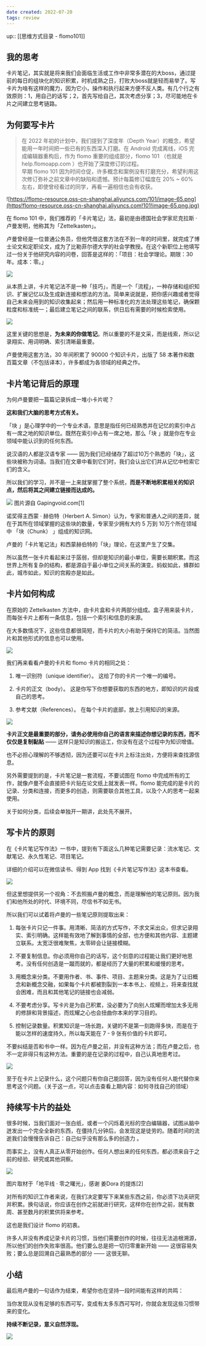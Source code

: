 ```yaml
---
date created: 2022-07-20
tags: review
---
```


up:: [[思维方式目录 - flomo101]]

## 我的思考

卡片笔记，其实就是将来我们会面临生活或工作中非常多潜在的大boss，通过提前的每日的组块化的知识积累，时机成熟之日，打败大boss就是轻而易举了。写卡片为啥有这样的魔力，因为它小，操作和执行起来方便不反人类。有几个行之有效原则：1，用自己的话写；2，首先写给自己，其次考虑分享；3，尽可能地在卡片之间建立思考链路。

## 为何要写卡片

> 在 2022 年初的计划中，我们提到了深度年（Depth Year）的概念，希望能用一年时间把一些已有的东西深入打磨。在 Android 完成离线，iOS 完成编辑器重构后，作为 flomo 重要的组成部分，flomo 101 （也就是 help.flomoapp.com ）也开始了深度修订的过程。  
> 早期 flomo 101 因为时间仓促，许多概念和案例没有打磨充分，希望利用这次修订弥补之前文章中的缺陷和遗憾。预计每篇修订幅度在 20% ~ 60% 左右，即使曾经看过的同学，再看一遍相信也会有收获。

![https://flomo-resource.oss-cn-shanghai.aliyuncs.com/101/image-65.png](https!flomo-resource.oss-cn-shanghai.aliyuncs.com!101!image-65.png.jpg)

在 flomo 101 中，我们推荐的「卡片笔记」法，最初是由德国社会学家尼克拉斯 · 卢曼发明，他称其为「Zettelkasten」。

卢曼曾经是一位普通公务员，但他凭借这套方法在不到一年的时间里，就完成了博士论文和定职论文，成为了比勒菲尔德大学的社会学教授。在这个新职位上他填写过一份关于他研究内容的问卷，回答是这样的：「项目：社会学理论。期限：30 年。成本：零。」

![](luhmann.png)

从本质上讲，卡片笔记法不是一种「技巧」，而是一个「流程」，一种存储和组织知识、扩展记忆以及生成新连接和想法的方法。简单来说就是，把你感兴趣或者觉得自己未来会用到的知识收集起来；然后用一种标准化的方法处理这些笔记，确保颗粒度和标准统一；最后建立笔记之间的联系，供日后有需要的时候检索使用。

![](101_card_01.png)

这里关键的思想是，**为未来的你做笔记**。所以重要的不是文采，而是线索，所以记录翔实、用词明确、索引清晰最重要。

卢曼使用这套方法，30 年间积累了 90000 个知识卡片，出版了 58 本著作和数百篇文章（不包括译本），许多都成为各领域的经典之作。

## 卡片笔记背后的原理

为何卢曼要把一篇篇记录拆成一堆小卡片呢？

**这和我们大脑的思考方式有关。**

「块 」是心理学中的一个专业术语，意思是指任何已经熟悉并在记忆的索引中占有一席之地的知识单位。既然在索引中占有一席之地，那么「块 」就是你在专业领域中能认识到的任何东西。

说汉语的人都是汉语专家 —— 因为我们已经储存了超过10万个熟悉的「块」，这些块被称为词语。当我们在文章中看到它们时，我们会认出它们并从记忆中检索它们的含义。

所以我们的学习，并不是一上来就掌握了整个系统，**而是不断地积累相关的知识点，然后将其之间建立链接而达成的。**

![](101_card_02.jpeg.jpg) 图片源自 Gapingvoid.com\[1\]

诺奖得主西蒙 · 赫伯特（Herbert A. Simon）认为，专家和普通人之间的差异，就在于其所在领域掌握的这些块的数量，专家至少拥有大约 5 万到 10万个所在领域中 「块（Chunk） 」组成的知识网。

卢曼的「卡片笔记法」和西蒙赫伯特的「块」理论，在这里产生了交集。

所以虽然一张卡片看起来过于孱弱，但却是知识的最小单位，需要长期积累。而这世界上所有复杂的结构，都是源自于最小单位之间关系的演变。蚂蚁如此，蜂群如此，城市如此，知识的宫殿亦是如此。

## 卡片如何构成

在原始的 Zettelkasten 方法中，由卡片盒和卡片两部分组成。盒子用来装卡片，而每张卡片上都有一条信息，包括一个索引和信息的来源。

在大多数情况下，这些信息都很简短，而卡片的大小有助于保持它的简洁。当然图片和其他形式的信息也可以使用。

![](101_card_03.jpeg.jpg)

我们再来看看卢曼的卡片和 flomo 卡片的相同之处：

1. 唯一识别符（unique identifier）。 这给了你的卡片一个唯一的编号。
    
2. 卡片的正文（body）。 这是你写下你想要获取的东西的地方，即知识的片段或自己的思考。
    
3. 参考文献（References）。 在每个卡片的底部，放上引用知识的来源。
    

![](101_card_04.jpeg.jpg)

**卡片正文是最重要的部分，请务必使用你自己的语言来描述你想记录的东西，而不仅仅是复制黏贴** —— 这样只是知识的搬运工，你没有在这个过程中为知识增值。

也不必担心理解的不够透彻，因为还要可以在卡片上标注出处，方便将来查找源信息。

另外需要提到的是，卡片笔记是一套流程，不要试图在 flomo 中完成所有的工作，就像卢曼不会直接把卡片贴在论文纸上就发表一样。flomo 能完成的是卡片的记录、分类和连接，而更多的创造，则需要联合其他工具，以及个人的思考一起来使用。

关于如何分类，后续会单独开一期讲，此处先不展开。

## 写卡片的原则

在《卡片笔记写作法》一书中，提到有下面这么几种笔记需要记录：流水笔记、文献笔记、永久性笔记、项目笔记。

详细的介绍可以在微信读书、得到 App 找到《卡片笔记写作法》这本书查看。

![](101_card_05.jpeg.png)

但这里想提供另一个视角：不去照搬卢曼的概念，而是理解他的笔记原则。因为我们和他所处的时代、环境不同，尽信书不如无书。

所以我们可以试着将卢曼的一些笔记原则提取出来：

1. 每张卡片只记一件事。用清晰、简洁的方式写作，不求文采出众，但求记录翔实、索引明确。这样能有效地了解到事情的全部，也方便和其他内容、主题建立联系。太宽泛很难聚焦，太零碎会让链接模糊。
    
2. 不要复制信息。你必须用你自己的话写，这个刻意的过程能让我们更好地思考。没有任何创造是一蹴而就的，都是经历了大量的积累和缓慢的思考。
    
3. 用概念来分类。不要用作者、书、事件、项目、主题来分类。这是为了让旧概念和新概念交融，如果每个卡片都被割裂到一本本书上、视频上，将来查找就会困难，而且和其他笔记的链接也会减弱。
    
4. 不要考虑分享。写卡片是为自己积累，没必要为了向别人炫耀而增加太多无用的修辞和背景描述，而炫耀之心也会扭曲你本来的学习目的。
    
5. 控制记录数量。积累知识是一场长跑，关键的不是第一刻跑得多快，而是在于能以怎样的速度持久，所以每天能在 7 - 9 张有价值的卡片即可。
    

不要纠结是否和书中一样。因为在卢曼之前，并没有这种方法；而在卢曼之后，也不一定非得只有这种方法。重要的是在记录的过程中，自己认真地思考过。

![](101_card_06.jpeg.jpg)

至于在卡片上记录什么，这个问题只有你自己能回答，因为没有任何人能代替你来思考这个问题。（关于这一点，可以点击查看上期内容：如何寻找自己的领域）

## 持续写卡片的益处

很多时候，当我们面对一张白纸，或者一个闪烁着光标的空白编辑器，试图从脑中迸发出一个完全全新的东西，在僵持几分钟后，会发现这是徒劳的。随着时间的流逝我们会慢慢告诉自己：自己似乎没有那么多的创造力 。

而事实上，没有人真正从零开始创作。任何人想出来的任何东西，都必须来自于之前的经验、研究或其他洞察。

![](101_card_07.jpeg.jpg)

图片取材于「地平线 · 零之曙光」，感谢 姜Dora 的提炼\[2\]

对所有的知识工作者来说，在我们决定要写下来某些东西之前，你必须下功夫研究并积累。换句话说，你应该在创作之前就进行研究，这样你在创作之前，就有数周、甚至数月的积累供将来参考。

这也是我们设计 flomo 的初衷。

许多人并没有养成记录卡片的习惯，当他们需要创作的时候，往往无法追根溯源，所以他们的创作失败率很高。他们要么总是把一切归零重新开始 —— 这很容易失败；要么总是回溯自己最熟悉的部分 —— 这很无聊。

## 小结

最后用卢曼的一句话作为结束，希望你也在坚持一段时间能有这样的共鸣：

当你发现从没有足够的东西可写，变成有太多东西可写时，你就会发现这些习惯带来的变化。

**持续不断记录，意义自然浮现。**

![](101_card_08.jpeg.jpg)
